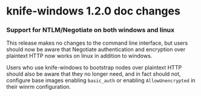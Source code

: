 <!---
This file is reset every time a new release is done. This file describes changes that have not yet been released.

Example Doc Change:
### Headline for the required change
Description of the required change.
-->
# knife-windows 1.2.0 doc changes

### Support for NTLM/Negotiate on both windows and linux

This release makes no changes to the command line interface, but users should now be aware that Negotiate authentication and encryption over plaintext HTTP now works on linux in addition to windows.

Users who use knife-windows to bootstrap nodes over plaintext HTTP should also be aware that they no longer need, and in fact should not, configure base images enabling `basic_auth` or enabling `AllowUnencrypted` in their winrm configuration.
